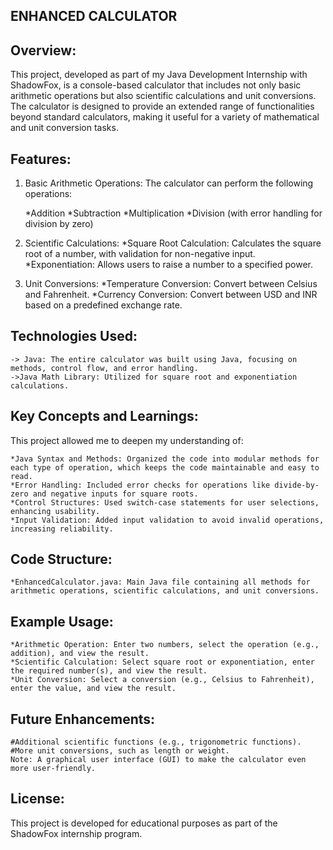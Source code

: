 ENHANCED CALCULATOR
--------------------------------------------------
Overview:
--------------

This project, developed as part of my Java Development Internship with ShadowFox, is a console-based calculator that includes not only basic arithmetic operations but also scientific calculations and unit conversions. The calculator is designed to provide an extended range of functionalities beyond standard calculators, making it useful for a variety of mathematical and unit conversion tasks.

Features:
------------
1. Basic Arithmetic Operations:
The calculator can perform the following operations:

	*Addition
	*Subtraction
	*Multiplication
	*Division (with error handling for division by zero)

2. Scientific Calculations:
	*Square Root Calculation: Calculates the square root of a number, with validation for non-negative input.
	*Exponentiation: Allows users to raise a number to a specified power.

3. Unit Conversions:
	*Temperature Conversion: Convert between Celsius and Fahrenheit.
	*Currency Conversion: Convert between USD and INR based on a predefined exchange rate.

Technologies Used:
---------------------------
	-> Java: The entire calculator was built using Java, focusing on methods, control flow, and error handling.
	->Java Math Library: Utilized for square root and exponentiation calculations.

Key Concepts and Learnings:
----------------------------------------
This project allowed me to deepen my understanding of:

	*Java Syntax and Methods: Organized the code into modular methods for each type of operation, which keeps the code maintainable and easy to read.
	*Error Handling: Included error checks for operations like divide-by-zero and negative inputs for square roots.
	*Control Structures: Used switch-case statements for user selections, enhancing usability.
	*Input Validation: Added input validation to avoid invalid operations, increasing reliability.

Code Structure:
---------------------
	*EnhancedCalculator.java: Main Java file containing all methods for arithmetic operations, scientific calculations, and unit conversions.

Example Usage:
----------------------
	*Arithmetic Operation: Enter two numbers, select the operation (e.g., addition), and view the result.
	*Scientific Calculation: Select square root or exponentiation, enter the required number(s), and view the result.
	*Unit Conversion: Select a conversion (e.g., Celsius to Fahrenheit), enter the value, and view the result.

Future Enhancements:
------------------------------
	#Additional scientific functions (e.g., trigonometric functions).
	#More unit conversions, such as length or weight.
	Note: A graphical user interface (GUI) to make the calculator even more user-friendly.

License:
-----------
This project is developed for educational purposes as part of the ShadowFox internship program.

